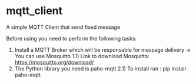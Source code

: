 # mqtt_client
A simple MQTT Client that send fixed message

Before using you need to perform the following tasks:
1) Install a MQTT Broker which will be responsable for message delivery -> You can use Mosquitto
    1.1) Link to download Mosquitto: https://mosquitto.org/download/
2) The Python library you need is paho-mqtt 
    2.1) To install run : pip install paho-mqtt
